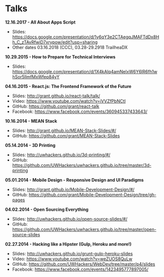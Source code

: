# Talks

**12.16.2017 - All About Apps Script**
- Slides: https://docs.google.com/presentation/d/1y6qY3e2CTAegqJMAFTdDx8Hh_C_zTAvRfwiD7xrypow/edit?usp=sharing
- Other dates 03.16.2018 (CCC), 03.28-29.2918 TrailheaDX

**10.29.2015 - How to Prepare for Technical Interviews**
- Slides: https://docs.google.com/presentation/d/1X4kAlq4amNeIxW6Y6IR6fh1whSor5llmfMxWfep84yY

**04.16.2015 - React.js: The Frontend Framework of the Future**
- Slides: http://grant.github.io/react-talk/talk/
- Video: https://www.youtube.com/watch?v=iVVZfPbNCtI
- GitHub: https://github.com/grant/react-talk
- Facebook: https://www.facebook.com/events/360945337433643/

**10.16.2014 - MEAN Stack**
- Slides: http://grant.github.io/MEAN-Stack-Slides/#/
- GitHub: https://github.com/grant/MEAN-Stack-Slides

**05.14.2014 - 3D Printing**
- Slides: http://uwhackers.github.io/3d-printing/#/
- GitHub: https://github.com/UWHackers/uwhackers.github.io/tree/master/3d-printing

**05.01.2014 - Mobile Design - Responsive Design and UI Paradigms**
- Slides: http://grant.github.io/Mobile-Development-Design/#/
- GitHub: https://github.com/grant/Mobile-Development-Design/tree/gh-pages

**04.02.2014 - Open Sourcing Everything**
- Slides: http://uwhackers.github.io/open-source-slides/#/
- GitHub: https://github.com/UWHackers/uwhackers.github.io/tree/master/open-source-slides

**02.27.2014 - Hacking like a Hipster (Gulp, Heroku and more!)**
- Slides: http://uwhackers.github.io/grunt-gulp-heroku-slides
- Video: https://www.youtube.com/watch?v=weZUOS8QuLw
- GitHub: https://github.com/UWHackers/WebDev/tree/master/p4/slides
- Facebook: https://www.facebook.com/events/1423495777897005/
